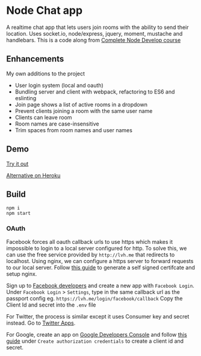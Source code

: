 # Node Chat app

A realtime chat app that lets users join rooms with the ability to send their location. Uses socket.io, node/express, jquery, moment, mustache and handlebars. This is a code along from [Complete Node Develop course](https://www.udemy.com/the-complete-nodejs-developer-course-2/)

## Enhancements
My own additions to the project

* User login system (local and oauth)
* Bundling server and client with webpack, refactoring to ES6 and eslinting
* Join page shows a list of active rooms in a dropdown
* Prevent clients joining a room with the same user name
* Clients can leave room
* Room names are case-insensitive
* Trim spaces from room names and user names

## Demo

<a href="https://chat.timiscoding.me/" target="blank">Try it out</a>

<a href="https://chat-app-timiscoding.herokuapp.com/" target="blank">Alternative on Heroku</a>

## Build

```
npm i
npm start
```

### OAuth

Facebook forces all oauth callback urls to use https which makes it impossible to login to a local server configured for http. To solve this, we can use the free service provided by `http://lvh.me` that redirects to localhost. Using nginx, we can configure a https server to forward requests to our local server. Follow [this guide](https://gist.github.com/timiscoding/c5c502ff2ddbe88fdd323f7b112d29f0) to generate a self signed certifcate and setup nginx.

Sign up to [Facebook developers](https://developers.facebook.com/) and create a new app with `Facebook Login`. Under `Facebook Login` > `Settings`, type in the same callback url as the passport config eg. `https://lvh.me/login/facebook/callback` Copy the Client Id and secret into the `.env` file

For Twitter, the process is similar except it uses Consumer key and secret instead. Go to [Twitter Apps](https://apps.twitter.com/).

For Google, create an app on [Google Developers Console](https://console.developers.google.com/) and follow [this guide](https://developers.google.com/identity/protocols/OAuth2WebServer) under `Create authorization credentials` to create a client id and secret.
